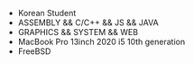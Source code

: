 - Korean Student
- ASSEMBLY && C/C++ && JS && JAVA
- GRAPHICS && SYSTEM && WEB
- MacBook Pro 13inch 2020 i5 10th generation
- FreeBSD
